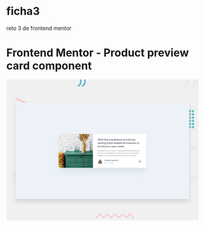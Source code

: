 # ficha3
reto 3 de frontend mentor
# Frontend Mentor - Product preview card component

![Design preview for the Product preview card component coding challenge](./design/desktop-preview.jpg)

